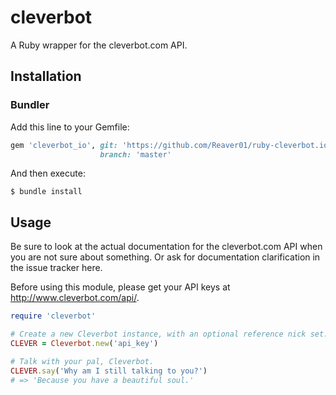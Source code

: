 # cleverbot

A Ruby wrapper for the cleverbot.com API.

## Installation
### Bundler
Add this line to your Gemfile:
```ruby
gem 'cleverbot_io', git: 'https://github.com/Reaver01/ruby-cleverbot.io',
                    branch: 'master'
```

And then execute:
```shell
$ bundle install
```

## Usage
Be sure to look at the actual documentation for the cleverbot.com API when you are not sure about something. Or ask for documentation clarification in the issue tracker here.

Before using this module, please get your API keys at http://www.cleverbot.com/api/.

```ruby
require 'cleverbot'

# Create a new Cleverbot instance, with an optional reference nick set.
CLEVER = Cleverbot.new('api_key')

# Talk with your pal, Cleverbot.
CLEVER.say('Why am I still talking to you?')
# => 'Because you have a beautiful soul.'
```
